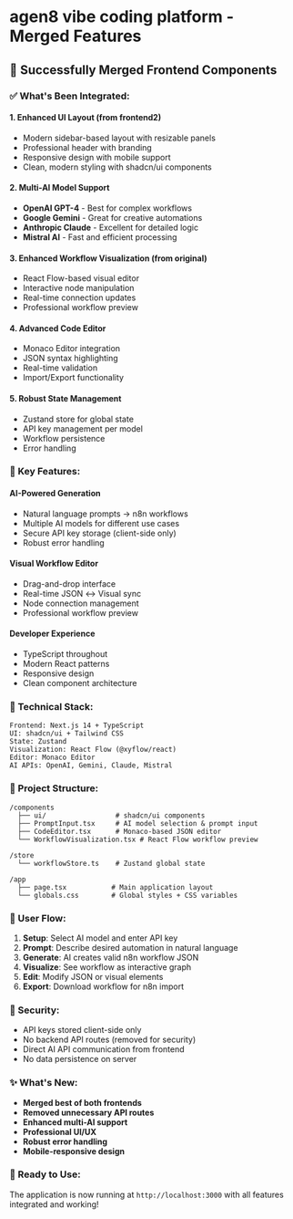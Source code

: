 # agen8 vibe coding platform - Merged Features

## 🎉 Successfully Merged Frontend Components

### ✅ What's Been Integrated:

#### 1. **Enhanced UI Layout (from frontend2)**
- Modern sidebar-based layout with resizable panels
- Professional header with branding
- Responsive design with mobile support
- Clean, modern styling with shadcn/ui components

#### 2. **Multi-AI Model Support**
- **OpenAI GPT-4** - Best for complex workflows
- **Google Gemini** - Great for creative automations  
- **Anthropic Claude** - Excellent for detailed logic
- **Mistral AI** - Fast and efficient processing

#### 3. **Enhanced Workflow Visualization (from original)**
- React Flow-based visual editor
- Interactive node manipulation
- Real-time connection updates
- Professional workflow preview

#### 4. **Advanced Code Editor**
- Monaco Editor integration
- JSON syntax highlighting
- Real-time validation
- Import/Export functionality

#### 5. **Robust State Management**
- Zustand store for global state
- API key management per model
- Workflow persistence
- Error handling

### 🚀 Key Features:

#### **AI-Powered Generation**
- Natural language prompts → n8n workflows
- Multiple AI models for different use cases
- Secure API key storage (client-side only)
- Robust error handling

#### **Visual Workflow Editor**
- Drag-and-drop interface
- Real-time JSON ↔ Visual sync
- Node connection management
- Professional workflow preview

#### **Developer Experience**
- TypeScript throughout
- Modern React patterns
- Responsive design
- Clean component architecture

### 🔧 Technical Stack:

```
Frontend: Next.js 14 + TypeScript
UI: shadcn/ui + Tailwind CSS
State: Zustand
Visualization: React Flow (@xyflow/react)
Editor: Monaco Editor
AI APIs: OpenAI, Gemini, Claude, Mistral
```

### 📁 Project Structure:

```
/components
  ├── ui/                 # shadcn/ui components
  ├── PromptInput.tsx     # AI model selection & prompt input
  ├── CodeEditor.tsx      # Monaco-based JSON editor
  └── WorkflowVisualization.tsx # React Flow workflow preview

/store
  └── workflowStore.ts    # Zustand global state

/app
  ├── page.tsx           # Main application layout
  └── globals.css        # Global styles + CSS variables
```

### 🎯 User Flow:

1. **Setup**: Select AI model and enter API key
2. **Prompt**: Describe desired automation in natural language
3. **Generate**: AI creates valid n8n workflow JSON
4. **Visualize**: See workflow as interactive graph
5. **Edit**: Modify JSON or visual elements
6. **Export**: Download workflow for n8n import

### 🔐 Security:

- API keys stored client-side only
- No backend API routes (removed for security)
- Direct AI API communication from frontend
- No data persistence on server

### ✨ What's New:

- **Merged best of both frontends**
- **Removed unnecessary API routes**
- **Enhanced multi-AI support**
- **Professional UI/UX**
- **Robust error handling**
- **Mobile-responsive design**

### 🚀 Ready to Use:

The application is now running at `http://localhost:3000` with all features integrated and working!